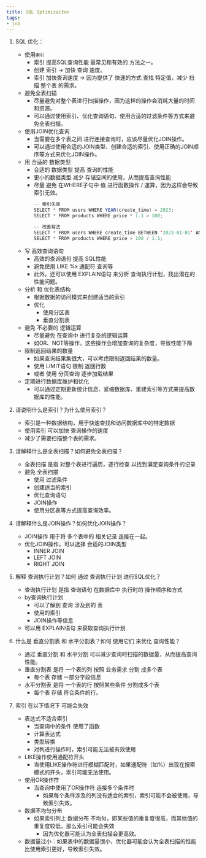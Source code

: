 ```yaml
---
title: SQL Optimizaiton
tags:
- job
---
```


1. SQL 优化：
    - 使用`索引`
        - 索引 提高SQL查询性能 最常见和有效的 方法之一。
        - 创建 索引 -> 加快 查询 速度。
        - 索引 加快查询速度 -> 因为提供了 快速的方式 查找 特定值，减少 扫描 整个表 的需求。
    - 避免全表扫描
        - 尽量避免对整个表进行扫描操作，因为这样的操作会消耗大量的时间和资源。
        - 可以通过使用索引、优化查询语句、使用合适的过滤条件等方式来避免全表扫描。
    - 使用JOIN优化查询
        - 当需要在多个表之间 进行连接查询时，应该尽量优化JOIN操作。
        - 可以通过使用合适的JOIN类型、创建合适的索引、使用正确的JOIN顺序等方式来优化JOIN操作。
    - 用 合适的 数据类型
        - 合适的 数据类型 提高 查询的性能
        - 更小的数据类型 减少 存储空间的使用，从而提高查询性能
        - 尽量 避免 在WHERE子句中 值 进行函数操作 / 運算，因为这样会导致索引无效。
            ```java
            -- 索引失效
            SELECT * FROM users WHERE YEAR(create_time) = 2023;
            SELECT * FROM products WHERE price * 1.1 > 100;

            -- 改善寫法
            SELECT * FROM users WHERE create_time BETWEEN '2023-01-01' AND '2023-12-31';
            SELECT * FROM products WHERE price > 100 / 1.1;

            ```
    - 写 高效查询语句
        - 高效的查询语句 提高 SQL性能
        - 避免使用 LIKE %x 通配符 查询等
        - 此外，还可以使用 EXPLAIN语句 来分析 查询执行计划，找出潜在的性能问题。
    - 分析 和 优化表结构
        - 根据数据的访问模式来创建适当的索引
        - 优化
            - 使用分区表
            - 垂直分割表
    - 避免 不必要的 逻辑运算
        - 尽量避免 在查询中 进行复杂的逻辑运算
        - 如OR、NOT等操作。这些操作会增加查询的复杂度，导致性能下降
    - 限制返回结果的数量
        -  如果查询结果集很大，可以考虑限制返回结果的数量。
        -  使用 LIMIT语句 限制 返回行数
        -  或者 使用 分页查询 逐步加载结果
    - 定期进行数据库维护和优化
        - 可以通过定期更新统计信息、紧缩数据库、重建索引等方式来提高数据库的性能。

2. 请说明什么是索引？为什么使用索引？
    - 索引是一种数据结构，用于快速查找和访问数据库中的特定数据
    - 使用索引 可以加快 查询操作的速度
    - 减少了需要扫描整个表的需求。

3. 请解释什么是全表扫描？如何避免全表扫描？
    - 全表扫描 是指 对整个表进行遍历，逐行检查 以找到满足查询条件的记录
    - 避免 全表扫描
        - 使用 过滤条件
        - 创建适当的索引
        - 优化查询语句
        - JOIN操作
        - 使用分区表等方式提高查询效率。

4. 请解释什么是JOIN操作？如何优化JOIN操作？
    - JOIN操作 用于将 多个表中的 相关记录 连接在一起。
    - 优化JOIN操作，可以选择 合适的JOIN类型
        - INNER JOIN
        - LEFT JOIN
        - RIGHT JOIN
5. 解释 查询执行计划？如何 通过 查询执行计划 进行SQL优化？
    - 查询执行计划 是指 查询语句 在数据库中 执行时的 操作顺序和方式
    - by查询执行计划
        - 可以了解到 查询 涉及到的 表
        - 使用的索引
        - JOIN操作等信息
    - 可以用 EXPLAIN语句 来获取查询执行计划
6. 什么是 垂直分割表 和 水平分割表？如何 使用它们 来优化 查询性能？
    - 通过 垂直分割 和 水平分割 可以减少查询时扫描的数据量，从而提高查询性能。
    - 垂直分割表 是将 一个表的列 按照 业务需求 分割 成多个表
        - 每个表 存储 一部分字段信息
    - 水平分割表 是将 一个表的行 按照某些条件 分割成多个表
        - 每个表 存储 符合条件的行。

7. 索引 在以下情况下 可能会失效
    - 表达式不适合索引
        - 当查询中的条件 使用了函数
        - 计算表达式
        - 类型转换
        - 对列进行操作时，索引可能无法被有效使用
    - LIKE操作使用通配符开头
        - 当使用LIKE操作符进行模糊匹配时，如果通配符（如%）出现在搜索模式的开头，索引可能无法使用。
    - 使用OR操作符
        - 当查询中使用了OR操作符 连接多个条件时
            - 如果每个条件涉及的列没有适合的索引，索引可能不会被使用，导致索引失效。
    - 数据不均匀分布
        - 如果索引列上 数据分布 不均匀，即某些值的重复度很高，而其他值的重复度较低，那么索引可能会失效
            - 因为优化器可能认为全表扫描会更高效。
    - 数据量过小：如果表中的数据量很小，优化器可能会认为全表扫描的性能比使用索引更好，导致索引失效。





















